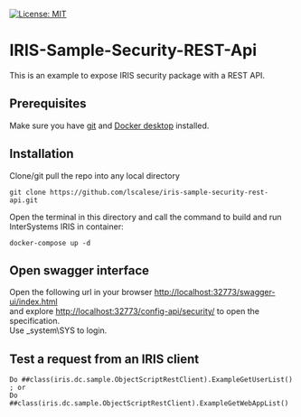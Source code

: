 [![License: MIT](https://img.shields.io/badge/License-MIT-blue.svg?style=flat&logo=AdGuard)](LICENSE)

# IRIS-Sample-Security-REST-Api

This is an example to expose IRIS security package with a REST API.  

## Prerequisites
Make sure you have [git](https://git-scm.com/book/en/v2/Getting-Started-Installing-Git) and [Docker desktop](https://www.docker.com/products/docker-desktop) installed.  

## Installation 

Clone/git pull the repo into any local directory

```
git clone https://github.com/lscalese/iris-sample-security-rest-api.git
```

Open the terminal in this directory and call the command to build and run InterSystems IRIS in container:

```
docker-compose up -d
```

## Open swagger interface

Open the following url in your browser [http://localhost:32773/swagger-ui/index.html](http://localhost:32773/swagger-ui/index.html)  
and explore [http://localhost:32773/config-api/security/](http://localhost:32773/config-api/security/) to open the specification.  
Use _system\SYS to login.  

## Test a request from an IRIS client

```
Do ##class(iris.dc.sample.ObjectScriptRestClient).ExampleGetUserList()
; or
Do ##class(iris.dc.sample.ObjectScriptRestClient).ExampleGetWebAppList()
```
